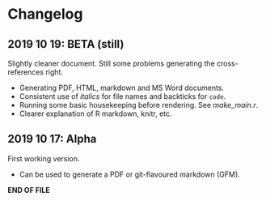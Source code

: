 # Changelog

## 2019 10 19: BETA (still)
Slightly cleaner document. Still some problems generating the cross-references right.
* Generating PDF, HTML, markdown and MS Word documents.
* Consistent use of _italics_ for file names and backticks for `code`.
* Running some basic housekeeping before rendering. See _make_main.r_.
* Clearer explanation of R markdown, knitr, etc.

## 2019 10 17: Alpha
First working version.
* Can be used to generate a PDF or git-flavoured markdown (GFM).

**END OF FILE**
